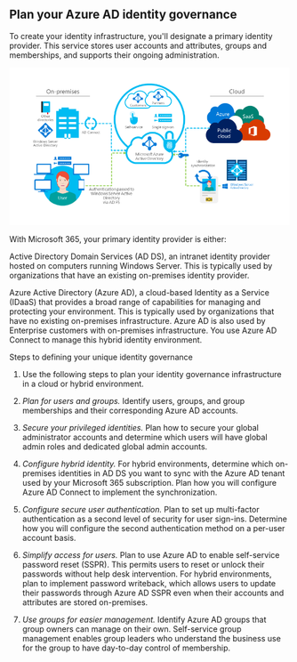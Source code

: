 ## Plan your Azure AD identity governance 

To create your identity infrastructure, you'll designate a primary identity provider. This service stores user accounts and attributes, groups and memberships, and supports their ongoing administration. 

  ![Identity Lifecycle](../media/icon10.png)

With Microsoft 365, your primary identity provider is either: 

Active Directory Domain Services (AD DS), an intranet identity provider hosted on computers running Windows Server. This is typically used by organizations that have an existing on-premises identity provider. 
 

Azure Active Directory (Azure AD), a cloud-based Identity as a Service (IDaaS) that provides a broad range of capabilities for managing and protecting your environment. This is typically used by organizations that have no existing on-premises infrastructure. Azure AD is also used by Enterprise customers with on-premises infrastructure. You use Azure AD Connect to manage this hybrid identity environment. 

Steps to defining your unique identity governance 

1. Use the following steps to plan your identity governance infrastructure in a cloud or hybrid environment. 

2. *Plan for users and groups.* Identify users, groups, and group memberships and their corresponding Azure AD accounts. 

3. *Secure your privileged identities.* Plan how to secure your global administrator accounts and determine which users will have global admin roles and dedicated global admin accounts.   

4. *Configure hybrid identity.* For hybrid environments, determine which on-premises identities in AD DS you want to sync with the Azure AD tenant used by your Microsoft 365 subscription. Plan how you will configure Azure AD Connect to implement the synchronization. 

5. *Configure secure user authentication.* Plan to set up multi-factor authentication as a second level of security for user sign-ins. Determine how you will configure the second authentication method on a per-user account basis. 

6. *Simplify access for users.* Plan to use Azure AD to enable self-service password reset (SSPR). This permits users to reset or unlock their passwords without help desk intervention. For hybrid environments, plan to implement password writeback, which allows users to update their passwords through Azure AD SSPR even when their accounts and attributes are stored on-premises. 

7. *Use groups for easier management.* Identify Azure AD groups that group owners can manage on their own. Self-service group management enables group leaders who understand the business use for the group to have day-to-day control of membership. 
